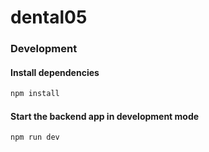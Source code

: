 # dental05

### Development

#### Install dependencies

```bash
npm install
```

#### Start the backend app in development mode

```bash
npm run dev
```
